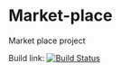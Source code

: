 # Market-place

Market place project

Build link: [![Build Status](https://travis-ci.org/successsb89/Market_place.svg?branch=master)](https://travis-ci.org/successsb89/Market_place)
